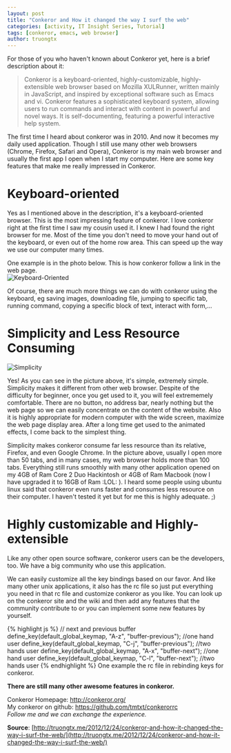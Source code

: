 ```yaml
---
layout: post
title: "Conkeror and How it changed the way I surf the web"
categories: [activity, IT Insight Series, Tutorial]
tags: [conkeror, emacs, web browser]
author: truongtx
---
```


For those of you who haven't known about Conkeror yet, here is a brief description about it:

> Conkeror is a keyboard-oriented, highly-customizable, highly-extensible web
> browser based on Mozilla XULRunner, written mainly in JavaScript, and
> inspired by exceptional software such as Emacs and vi. Conkeror features a
> sophisticated keyboard system, allowing users to run commands and interact
> with content in powerful and novel ways.  It is self-documenting, featuring
> a powerful interactive help system.

The first time I heard about conkeror was in 2010. And now it becomes my daily
used application. Though I still use many other web browsers (Chrome, Firefox,
Safari and Opera), Conkeror is my main web browser and usually the first app I
open when I start my computer. Here are some key features that make me really
impressed in Conkeror.

# Keyboard-oriented

Yes as I mentioned above in the description, it's a keyboard-oriented
browser. This is the most impressing feature of conkeror. I love
conkeror right at the first time I saw my cousin used it. I knew I had
found the right browser for me. Most of the time you don't need to move
your hand out of the keyboard, or even out of the home row area. This
can speed up the way we use our computer many times.

One example is in the photo below. This is how conkeror follow a link in the web
page.  
![Keyboard-Oriented](http://rmitc.org/wp-content/uploads/2012/12/Screen-Shot-2012-12-23-at-7.00.55-PM3.png)

Of course, there are much more things we can do with conkeror using the
keyboard, eg saving images, downloading file, jumping to specific tab,
running command, copying a specific block of text, interact with
form,...

# Simplicity and Less Resource Consuming

![Simplicity](http://rmitc.org/wp-content/uploads/2012/12/Screen-Shot-2012-12-23-at-7.28.26-PM.png)

Yes! As you can see in the picture above, it's simple, extremely simple.
Simplicity makes it different from other web browser. Despite of the
difficulty for beginner, once you get used to it, you will feel
extrememely comfortable. There are no button, no address bar, nearly
nothing but the web page so we can easily concentrate on the content of
the website. Also it is highly appropriate for modern computer with the
wide screen, maximize the web page display area. After a long time get
used to the animated effects, I come back to the simplest thing.

Simplicity makes conkeror consume far less resource than its relative,
Firefox, and even Google Chrome. In the picture above, usually I open
more than 50 tabs, and in many cases, my web browser holds more than 100
tabs. Everything still runs smoothly with many other application opened
on my 4GB of Ram Core 2 Duo Hackintosh or 4GB of Ram Macbook (now I have
upgraded it to 16GB of Ram :LOL: ). I heard some people using ubuntu
linux said that conkeror even runs faster and consumes less resource on
their computer. I haven't tested it yet but for me this is highly
adequate. ;)

# Highly customizable and Highly-extensible

Like any other open source software, conkeror users can be the developers, too. We have a big community who use this application.

We can easily customize all the key bindings based on our favor. And like many other unix applications, it also has the rc file so just put everything you need in that rc file and customize conkeror as you like. You can look up on the conkeror site and the wiki and then add any features that the community contribute to or you can implement some new features by yourself.

{% highlight js %}
// next and previous buffer
define_key(default_global_keymap, "A-z", "buffer-previous"); //one hand user
define_key(default_global_keymap, "C-j", "buffer-previous"); //two hands user
define_key(default_global_keymap, "A-x", "buffer-next"); //one hand user
define_key(default_global_keymap, "C-l", "buffer-next"); //two hands user
{% endhighlight %}
One example the rc file in rebinding keys for conkeror.

**There are still many other awesome features in conkeror.**

Conkeror Homepage: <http://conkeror.org/>  
My conkeror on github: <https://github.com/tmtxt/conkerorrc>  
*Follow me and we can exchange the experience.*

**Source**: [http://truongtx.me/2012/12/24/conkeror-and-how-it-changed-the-way-i-surf-the-web/](http://truongtx.me/2012/12/24/conkeror-and-how-it-changed-the-way-i-surf-the-web/)
